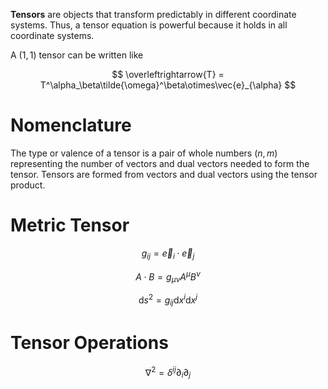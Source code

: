 **Tensors** are objects that transform predictably in different coordinate systems. Thus, a tensor equation is powerful because it holds in all coordinate systems. 

A $(1,1)$ tensor can be written like

$$
\overleftrightarrow{T} = T^\alpha_\beta\tilde{\omega}^\beta\otimes\vec{e}_{\alpha}
$$


# Nomenclature

The type or valence of a tensor is a pair of whole numbers $(n,m)$ representing the number of vectors and dual vectors needed to form the tensor. Tensors are formed from vectors and dual vectors using the tensor product.

# Metric Tensor

$$
g_{ij} = \vec{e}_i \cdot \vec{e}_j
$$

$$
A\cdot B = g_{\mu\nu}A^\mu B^\nu
$$

$$
\mathrm{d}s^2 = g_{ij}\mathrm{d}x^i\mathrm{d}x^j
$$

# Tensor Operations

$$
\nabla^2 = \delta^{ij}\partial_i\partial_j
$$